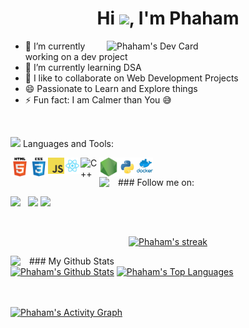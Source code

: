 <!-- ### Hi there 👋 -->
<h1 align="center">Hi <img src="https://raw.githubusercontent.com/MartinHeinz/MartinHeinz/master/wave.gif" width="30px">, I'm Phaham</h1>
<a href="https://app.daily.dev/Phaham1724"><img align="right" src="https://api.daily.dev/devcards/23b3213a0d1a4809933725c152d16421.png?r=nqf" width="350" alt="Phaham's Dev Card"/></a>

<!-- 
**Phaham/Phaham** is a ✨ _special_ ✨ repository because its `README.md` (this file) appears on your GitHub profile.

Here are some ideas to get you started:
 -->
<!-- - 🛰Yeah I am a Explorer 🛫 in Learning  -->
- 🔭 I’m currently working on a dev project
- 🌱 I’m currently learning DSA
- 👯 I like to collaborate on Web Development Projects
- 😄 Passionate to Learn and Explore things 
- ⚡ Fun fact: I am Calmer than You 😅
<!-- - 💬 Ask me about ... -->
<!-- - 📫 How to reach me:  -->
<!-- 
### Talk with me, I am kinda awesome:
[<img align="left" alt="holisitc_developer | LinkedIn" width="22px" src="https://cdn.jsdelivr.net/npm/simple-icons@v3/icons/linkedin.svg" />][linkedin]
 -->
<br />

<img src="https://media.giphy.com/media/iY8CRBdQXODJSCERIr/giphy.gif" width="30px"> Languages and Tools:

<img align="left" alt="HTML5" width="30px" src="https://raw.githubusercontent.com/github/explore/80688e429a7d4ef2fca1e82350fe8e3517d3494d/topics/html/html.png" />
<img align="left" alt="CSS3" width="30px" src="https://raw.githubusercontent.com/github/explore/80688e429a7d4ef2fca1e82350fe8e3517d3494d/topics/css/css.png" />
<img align="left" alt="JavaScript" width="26px" src="https://raw.githubusercontent.com/github/explore/80688e429a7d4ef2fca1e82350fe8e3517d3494d/topics/javascript/javascript.png" />
<img align="left" alt="React" width="26px" src="https://raw.githubusercontent.com/github/explore/80688e429a7d4ef2fca1e82350fe8e3517d3494d/topics/react/react.png" />
<img align="left" alt="C++" width="30px" src="https://img.icons8.com/color/48/000000/c-plus-plus-logo.png" />
<img align="left" alt="Node.js" width="30px" src="https://raw.githubusercontent.com/github/explore/80688e429a7d4ef2fca1e82350fe8e3517d3494d/topics/nodejs/nodejs.png" />
<img align="left" alt="python" width="30px" src="https://raw.githubusercontent.com/github/explore/80688e429a7d4ef2fca1e82350fe8e3517d3494d/topics/python/python.png" />
<!-- <img align="left" alt="flask" width="26px" src="https://raw.githubusercontent.com/github/explore/80688e429a7d4ef2fca1e82350fe8e3517d3494d/topics/flask/flask.png" /> -->
<!-- <img align="left" alt="SQL" width="26px" src="https://raw.githubusercontent.com/github/explore/80688e429a7d4ef2fca1e82350fe8e3517d3494d/topics/sql/sql.png" />-->
<!-- <img align="left" alt="postgreSQL" width="26px" src="https://raw.githubusercontent.com/github/explore/80688e429a7d4ef2fca1e82350fe8e3517d3494d/topics/postgresql/postgresql.png" />-->
<img align="left" alt="Docker" width="26px" src="https://raw.githubusercontent.com/github/explore/80688e429a7d4ef2fca1e82350fe8e3517d3494d/topics/docker/docker.png" />
<!-- <img align="left" alt="Terminal" width="26px" src="https://raw.githubusercontent.com/github/explore/80688e429a7d4ef2fca1e82350fe8e3517d3494d/topics/terminal/terminal.png" />-->
<br/>

<img align="left" src="https://media.giphy.com/media/iY8CRBdQXODJSCERIr/giphy.gif" width="30px">### Follow me on:

<p align='left'>
<a href="https://twitter.com/KhanPhaham"><img height="30" src="https://github.com/WaylonWalker/WaylonWalker/blob/main/icon/twitter.png?raw=true"></a>&nbsp;&nbsp;
<a href="https://www.linkedin.com/in/phaham-khan-3472a9202/"><img height="30" src="https://github.com/WaylonWalker/WaylonWalker/blob/main/icon/linkedin.png?raw=true"></a>
 <a href="https://phaham.netlify.app/#home"><img height="30" src="https://github.com/WaylonWalker/WaylonWalker/blob/main/icon/by-me-a-coffee.png?raw=true"></a>
</p>
<br/>

<p align="center">
    <a href="https://github.com/Phaham/github-readme-streak-stats">
        <img title="🔥 Get streak stats for your profile at git.io/streak-stats" alt="Phaham's streak" src="https://github-readme-streak-stats.herokuapp.com/?user=Phaham&theme=black-ice&hide_border=true&stroke=0000&background=060A0CD0"/>
    </a>
</p>
<img align="left" src="https://media.giphy.com/media/iY8CRBdQXODJSCERIr/giphy.gif" width="30px">### My Github Stats

  <br/>
    <a href="https://github.com/SubhamRaoniar28/github-readme-stats"><img alt="Phaham's Github Stats" src="https://github-readme-stats.vercel.app/api?username=Phaham&show_icons=true&count_private=true&theme=react&hide_border=true&bg_color=0D1117" /></a>
  <a href="https://github.com/Phaham/github-readme-stats"><img alt="Phaham's Top Languages" src="https://github-readme-stats.vercel.app/api/top-langs/?username=Phaham&langs_count=8&count_private=true&layout=compact&theme=react&hide_border=true&bg_color=0D1117" /></a>
  <br/>
<br/>
<br/>

<a href="https://github.com/Phaham/github-readme-activity-graph"><img alt="Phaham's Activity Graph" src="https://activity-graph.herokuapp.com/graph?username=Phaham&bg_color=0D1117&color=5BCDEC&line=5BCDEC&point=FFFFFF&hide_border=true" /></a>


<!-- [linkedin]: https://www.linkedin.com/in/phaham-khan-3472a9202/
[portfolio]: https://phaham.github.io/resume/ -->
